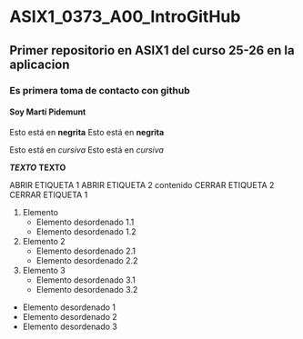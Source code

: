 # ASIX1_0373_A00_IntroGitHub
## Primer repositorio en ASIX1 del curso 25-26 en la aplicacion
### Es primera toma de contacto con github
#### Soy Martí Pidemunt

Esto está en __negrita__
Esto está en **negrita**

Esto está en _cursiva_
Esto está en *cursiva*

__*TEXTO*__
**__TEXTO__**

ABRIR ETIQUETA 1
     ABRIR ETIQUETA 2
        contenido
     CERRAR ETIQUETA 2
CERRAR ETIQUETA 1

1. Elemento 
    * Elemento desordenado 1.1
    * Elemento desordenado 1.2
2. Elemento 2
    * Elemento desordenado 2.1
    * Elemento desordenado 2.2
3. Elemento 3
    * Elemento desordenado 3.1
    * Elemento desordenado 3.2

* Elemento desordenado 1
* Elemento desordenado 2
* Elemento desordenado 3
